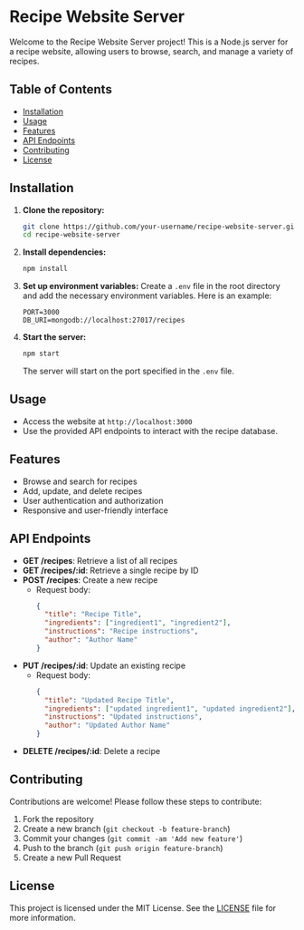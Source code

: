 # Recipe Website Server

Welcome to the Recipe Website Server project! This is a Node.js server for a recipe website, allowing users to browse, search, and manage a variety of recipes.

## Table of Contents

- [Installation](#installation)
- [Usage](#usage)
- [Features](#features)
- [API Endpoints](#api-endpoints)
- [Contributing](#contributing)
- [License](#license)

## Installation

1. **Clone the repository:**
    ```sh
    git clone https://github.com/your-username/recipe-website-server.git
    cd recipe-website-server
    ```

2. **Install dependencies:**
    ```sh
    npm install
    ```

3. **Set up environment variables:**
    Create a `.env` file in the root directory and add the necessary environment variables. Here is an example:
    ```env
    PORT=3000
    DB_URI=mongodb://localhost:27017/recipes
    ```

4. **Start the server:**
    ```sh
    npm start
    ```

    The server will start on the port specified in the `.env` file.

## Usage

- Access the website at `http://localhost:3000`
- Use the provided API endpoints to interact with the recipe database.

## Features

- Browse and search for recipes
- Add, update, and delete recipes
- User authentication and authorization
- Responsive and user-friendly interface

## API Endpoints

- **GET /recipes**: Retrieve a list of all recipes
- **GET /recipes/:id**: Retrieve a single recipe by ID
- **POST /recipes**: Create a new recipe
  - Request body:
    ```json
    {
      "title": "Recipe Title",
      "ingredients": ["ingredient1", "ingredient2"],
      "instructions": "Recipe instructions",
      "author": "Author Name"
    }
    ```
- **PUT /recipes/:id**: Update an existing recipe
  - Request body:
    ```json
    {
      "title": "Updated Recipe Title",
      "ingredients": ["updated ingredient1", "updated ingredient2"],
      "instructions": "Updated instructions",
      "author": "Updated Author Name"
    }
    ```
- **DELETE /recipes/:id**: Delete a recipe

## Contributing

Contributions are welcome! Please follow these steps to contribute:

1. Fork the repository
2. Create a new branch (`git checkout -b feature-branch`)
3. Commit your changes (`git commit -am 'Add new feature'`)
4. Push to the branch (`git push origin feature-branch`)
5. Create a new Pull Request

## License

This project is licensed under the MIT License. See the [LICENSE](LICENSE) file for more information.
